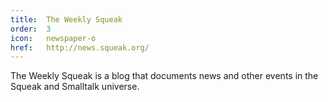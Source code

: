 ```yaml
---
title:  The Weekly Squeak
order:  3
icon:   newspaper-o
href:   http://news.squeak.org/
---
```

The Weekly Squeak is a blog that documents news and other events in the Squeak
and Smalltalk universe.